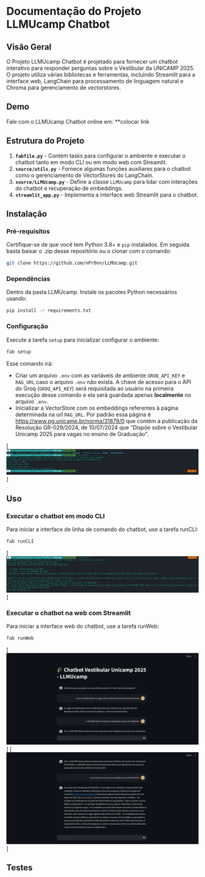 
# Documentação do Projeto LLMUcamp Chatbot

## Visão Geral

O Projeto LLMUcamp Chatbot é projetado para fornecer um chatbot interativo para responder perguntas sobre o Vestibular da UNICAMP 2025. O projeto utiliza várias bibliotecas e ferramentas, incluindo Streamlit para a interface web, LangChain para processamento de linguagem natural e Chroma para gerenciamento de vectorstores.

## Demo 

Fale com o LLMUcamp Chatbot online em: **colocar link

## Estrutura do Projeto

1. **`fabfile.py`** - Contém tasks para configurar o ambiente e executar o chatbot tanto em modo CLI ou em modo web com Streamlit.
2. **`source/utils.py`** - Fornece algumas funções auxiliares para o chatbot como o gerenciamento de VectorStores do LangChain.
3. **`source/LLMUcamp.py`** - Define a classe `LLMUcamp` para lidar com interações do chatbot e recuperação de embeddings.
4. **`streamlit_app.py`** - Implementa a interface web Streamlit para o chatbot.

## Instalação

### Pré-requisitos

Certifique-se de que você tem Python 3.8+ e `pip` instalados. Em seguida basta baixar o .zip desse repositório ou o clonar com o comando:

```bash
git clone https://github.com/nPr0nn/LLMUcamp.git
```

### Dependências

Dentro da pasta LLMUcamp. Instale os pacotes Python necessários usando:

```bash
pip install -r requirements.txt
```

### Configuração 

Execute a tarefa `setup` para inicializar configurar o ambiente:

```bash
fab setup
```

Esse comando irá:

- Criar um arquivo `.env` com as variáveis de ambiente `GROQ_API_KEY` e `RAG_URL` caso o arquivo `.env` não exista. A chave de acesso para o API do Groq (`GROQ_API_KEY`) será requisitada ao usuário na primeira execução desse comando e ela será guardada apenas **localmente** no arquivo `.env`.
- Inicializar a VectorStore com os embeddings referentes à página determinada na url `RAG_URL`. Por padrão essa página é <https://www.pg.unicamp.br/norma/31879/0> que contém a  publicação da Resolução GR-029/2024, de 10/07/2024 que "Dispõe sobre o Vestibular Unicamp 2025 para vagas no ensino de Graduação".

[![Imagem](/assets/repo/setup.png)]

## Uso

### Executar o chatbot em modo CLI 

Para iniciar a interface de linha de comando do chatbot, use a tarefa runCLI:

```bash
fab runCLI
```

[![Imagem](/assets/repo/cli.png)]

### Executar o chatbot na web com Streamlit

Para iniciar a interface web do chatbot, use a tarefa runWeb:

```bash
fab runWeb
```

[![Imagem](/assets/repo/web1.png)]
[![Imagem](/assets/repo/web2.png)]


## Testes

